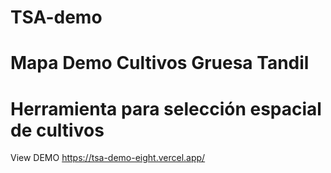 # TSA-demo
# Mapa Demo Cultivos Gruesa Tandil 
# Herramienta para selección espacial de cultivos
View DEMO https://tsa-demo-eight.vercel.app/

